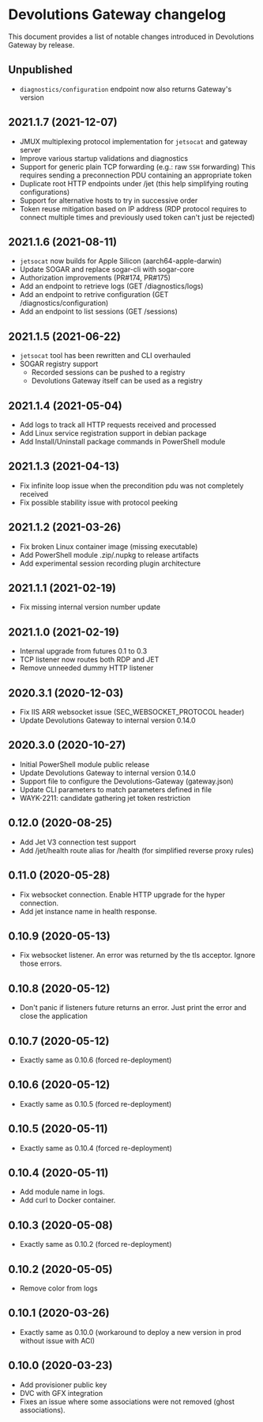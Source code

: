 # Devolutions Gateway changelog

This document provides a list of notable changes introduced in Devolutions Gateway by release.

## Unpublished

  * `diagnostics/configuration` endpoint now also returns Gateway's version

## 2021.1.7 (2021-12-07)
  * JMUX multiplexing protocol implementation for `jetsocat` and gateway server
  * Improve various startup validations and diagnostics
  * Support for generic plain TCP forwarding (e.g.: raw `SSH` forwarding)
    This requires sending a preconnection PDU containing an appropriate token
  * Duplicate root HTTP endpoints under /jet (this help simplifying routing configurations)
  * Support for alternative hosts to try in successive order
  * Token reuse mitigation based on IP address (RDP protocol requires to connect multiple times
    and previously used token can't just be rejected)

## 2021.1.6 (2021-08-11)
  * `jetsocat` now builds for Apple Silicon (aarch64-apple-darwin)
  * Update SOGAR and replace sogar-cli with sogar-core
  * Authorization improvements (PR#174, PR#175)
  * Add an endpoint to retrieve logs (GET /diagnostics/logs)
  * Add an endpoint to retrive configuration (GET /diagnostics/configuration)
  * Add an endpoint to list sessions (GET /sessions)

## 2021.1.5 (2021-06-22)
  * `jetsocat` tool has been rewritten and CLI overhauled
  * SOGAR registry support
    * Recorded sessions can be pushed to a registry
    * Devolutions Gateway itself can be used as a registry

## 2021.1.4 (2021-05-04)
  * Add logs to track all HTTP requests received and processed
  * Add Linux service registration support in debian package
  * Add Install/Uninstall package commands in PowerShell module

## 2021.1.3 (2021-04-13)
  * Fix infinite loop issue when the precondition pdu was not completely received
  * Fix possible stability issue with protocol peeking

## 2021.1.2 (2021-03-26)
  * Fix broken Linux container image (missing executable)
  * Add PowerShell module .zip/.nupkg to release artifacts
  * Add experimental session recording plugin architecture

## 2021.1.1 (2021-02-19)
  * Fix missing internal version number update

## 2021.1.0 (2021-02-19)
  * Internal upgrade from futures 0.1 to 0.3
  * TCP listener now routes both RDP and JET
  * Remove unneeded dummy HTTP listener

## 2020.3.1 (2020-12-03)
  * Fix IIS ARR websocket issue (SEC_WEBSOCKET_PROTOCOL header)
  * Update Devolutions Gateway to internal version 0.14.0

## 2020.3.0 (2020-10-27)
  * Initial PowerShell module public release
  * Update Devolutions Gateway to internal version 0.14.0
  * Support file to configure the Devolutions-Gateway (gateway.json)
  * Update CLI parameters to match parameters defined in file
  * WAYK-2211: candidate gathering jet token restriction

## 0.12.0 (2020-08-25)
  * Add Jet V3 connection test support
  * Add /jet/health route alias for /health (for simplified reverse proxy rules)

## 0.11.0 (2020-05-28)
  * Fix websocket connection. Enable HTTP upgrade for the hyper connection.
  * Add jet instance name in health response.

## 0.10.9 (2020-05-13)
  * Fix websocket listener. An error was returned by the tls acceptor. Ignore those errors.

## 0.10.8 (2020-05-12)
  * Don't panic if listeners future returns an error. Just print the error and close the application

## 0.10.7 (2020-05-12)
  * Exactly same as 0.10.6 (forced re-deployment)

## 0.10.6 (2020-05-12)
  * Exactly same as 0.10.5 (forced re-deployment)

## 0.10.5 (2020-05-11)
  * Exactly same as 0.10.4 (forced re-deployment)

## 0.10.4 (2020-05-11)
  * Add module name in logs.
  * Add curl to Docker container.

## 0.10.3 (2020-05-08)
  * Exactly same as 0.10.2 (forced re-deployment)

## 0.10.2 (2020-05-05)
  * Remove color from logs

## 0.10.1 (2020-03-26)
  * Exactly same as 0.10.0 (workaround to deploy a new version in prod without issue with ACI)

## 0.10.0 (2020-03-23)
  * Add provisioner public key
  * DVC with GFX integration
  * Fixes an issue where some associations were not removed (ghost associations).
